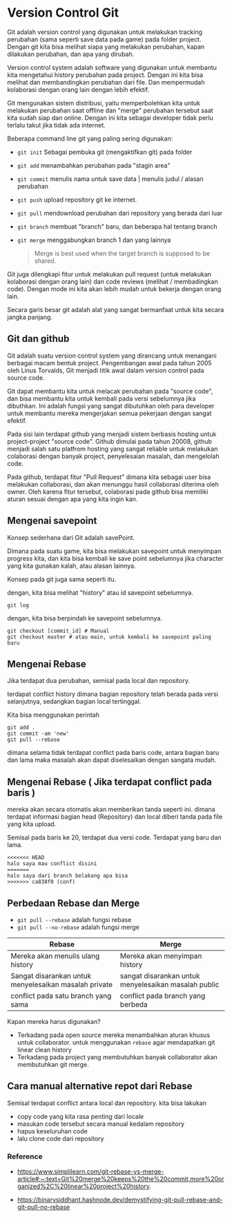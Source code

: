 # Version Control Git 

Git adalah version control yang digunakan untuk melakukan tracking perubahan (sama seperti save data pada game) pada folder project. Dengan git kita bisa melihat siapa yang melakukan perubahan, kapan dilakukan perubahan, dan apa yang dirubah. 

Version control system adalah software yang digunakan untuk membantu kita mengetahui history perubahan pada project. Dengan ini kita bisa melihat dan membandingkan perubahan dari file. Dan mempermudah kolaborasi dengan orang lain dengan lebih efektif. 

Git mengunakan sistem distribusi, yaitu memperbolehkan kita untuk melakukan perubahan saat offline dan "merge" perubahan tersebut saat kita sudah siap dan online. Dengan ini kita sebagai developer tidak perlu terlalu takut jika tidak ada internet. 

Beberapa command line git yang paling sering digunakan:

- `git init` Sebagai pembuka git (mengaktifkan git) pada folder 
- `git add` menambahkan perubahan pada "stagin area"
- `git commit` menulis nama untuk save data | menulis judul / alasan perubahan 
- `git push` upload repository git ke internet. 
- `git pull` mendownload perubahan dari repository yang berada dari luar 
- `git branch` membuat "branch" baru, dan beberapa hal tentang branch 
- `git merge` menggabungkan branch 1 dan yang lainnya

  > Merge is best used when the target branch is supposed to be shared.

Git juga dilengkapi fitur untuk melakukan pull request (untuk melakukan kolaborasi dengan orang lain) dan code reviews (melihat / membadingkan code). Dengan mode ini kita akan lebih mudah untuk bekerja dengan orang lain.

Secara garis besar git adalah alat yang sangat bermanfaat untuk kita secara jangka panjang. 


## Git dan github 

Git adalah suatu version control system yang dirancang untuk menangani berbagai macam bentuk project. Pengembangan awal pada tahun 2005 oleh Linus Torvalds, Git menjadi titik awal dalam version control pada source code.

Git dapat membantu kita untuk melacak perubahan pada "source code", dan bisa membantu kita untuk kembali pada versi sebelumnya jika dibuthkan.
Ini adalah fungsi yang sangat dibutuhkan oleh para developer untuk membantu mereka mengerjakan semua pekerjaan dengan sangat efektif. 

Pada sisi lain terdapat github yang menjadi sistem berbasis hosting untuk project-project "source code". Github dimulai pada tahun 20008, github menjadi salah satu platfrom hosting yang sangat reliable untuk melakukan colaborasi dengan banyak project, penyelesaian masalah, dan mengelolah code.

Pada github, terdapat fitur "Pull Request" dimana kita sebagai user bisa melakukan collaborasi, dan akan menunggu hasil collaborasi diterima oleh owner. Oleh karena fitur tersebut, colaborasi pada github bisa memiliki aturan sesuai dengan apa yang kita ingin kan. 



## Mengenai savepoint

Konsep sederhana dari Git adalah savePoint. 

Dimana pada suatu game, kita bisa melakukan savepoint untuk menyimpan progress kita, dan kita bisa kembali ke save point sebelumnya jika character yang kita gunakan kalah, atau alasan lainnya. 

Konsep pada git juga sama seperti itu.

dengan, kita bisa melihat "history" atau id savepoint sebelumnya.
```
git log
```

dengan, kita bisa berpindah ke savepoint sebelumnya. 
```
git checkout [commit_id] # Manual 
git checkout master # atau main, untuk kembali ke savepoint paling baru
```


## Mengenai Rebase

Jika terdapat dua perubahan, semisal pada local dan repository.

terdapat conflict history dimana bagian repository telah berada pada versi selanjutnya, sedangkan bagian local tertinggal.

Kita bisa menggunakan perintah
```
git add .
git commit -am 'new'
git pull --rebase 
```
dimana selama tidak terdapat conflict pada baris code, antara bagian baru dan lama maka masalah akan dapat diselesaikan dengan sangata mudah.

## Mengenai Rebase ( Jika terdapat conflict pada baris )

mereka akan secara otomatis akan memberikan tanda seperti ini. dimana terdapat informasi bagian head (Repository) dan local diberi tanda pada file yang kita upload. 

Semisal pada baris ke 20, terdapat dua versi code. Terdapat yang baru dan lama.

```
<<<<<<< HEAD
halo saya mau conflict disini
=======
halo saya dari branch belakang apa bisa
>>>>>>> ca838f0 (conf)
```

## Perbedaan Rebase dan Merge

- `git pull --rebase` adalah fungsi rebase
- `git pull --no-rebase` adalah fungsi merge

Rebase | Merge
--- | ---
Mereka akan menulis ulang history | Mereka akan menyimpan history
Sangat disarankan untuk menyelesaikan masalah private | sangat disarankan untuk menyelesaikan masalah public
conflict pada satu branch yang sama | conflict pada branch yang berbeda

Kapan mereka harus digunakan?

- Terkadang pada open source mereka menambahkan aturan khusus untuk collaborator. untuk menggunakan `rebase` agar mendapatkan git linear clean history
- Terkadang pada project yang membutuhkan banyak collaborator akan membutuhkan git merge.

## Cara manual alternative repot dari Rebase

Semisal terdapat conflict antara local dan repository.
kita bisa lakukan

- copy code yang kita rasa penting dari locale
- masukan code tersebut secara manual kedalam repository
- hapus keseluruhan code
- lalu clone code dari repository


<!-- 
Todo list 
- https://www.simplilearn.com/git-rebase-vs-merge-article#:~:text=Git%20merge%20keeps%20the%20commit,more%20organized%2C%20linear%20project%20history.
- Buat satu repository, satu lakukan editing langsung, satunya editing manual
- Manual jangan pull, hinga editing repo selesai 

-->

### Reference
- https://www.simplilearn.com/git-rebase-vs-merge-article#:~:text=Git%20merge%20keeps%20the%20commit,more%20organized%2C%20linear%20project%20history.

- https://binarysiddhant.hashnode.dev/demystifying-git-pull-rebase-and-git-pull-no-rebase
